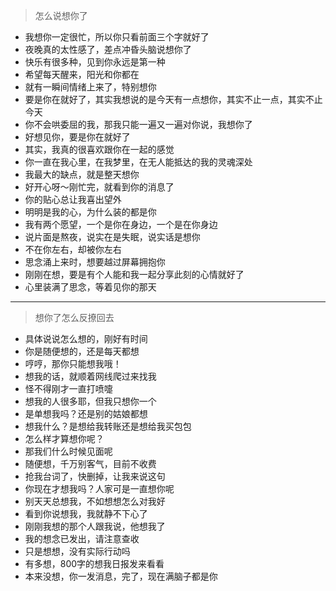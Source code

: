 > 怎么说想你了

- 我想你一定很忙，所以你只看前面三个字就好了 
- 夜晚真的太性感了，差点冲昏头脑说想你了 
- 快乐有很多种，见到你永远是第一种 
- 希望每天醒来，阳光和你都在 
- 就有一瞬间情绪上来了，特别想你 
- 要是你在就好了，其实我想说的是今天有一点想你，其实不止一点，其实不止今天 
- 你不会哄委屈的我，那我只能一遍又一遍对你说，我想你了 
- 好想见你，要是你在就好了 
- 其实，我真的很喜欢跟你在一起的感觉 
- 你一直在我心里，在我梦里，在无人能抵达的我的灵魂深处 
- 我最大的缺点，就是整天想你 
- 好开心呀～刚忙完，就看到你的消息了 
- 你的贴心总让我喜出望外 
- 明明是我的心，为什么装的都是你 
- 我有两个愿望，一个是你在身边，一个是在你身边 
- 说片面是熬夜，说实在是失眠，说实话是想你 
- 不在你左右，却被你左右 
- 思念涌上来时，想要越过屏幕拥抱你 
- 刚刚在想，要是有个人能和我一起分享此刻的心情就好了 
- 心里装满了思念，等着见你的那天 
______

> 想你了怎么反撩回去

- 具体说说怎么想的，刚好有时间
- 你是随便想的，还是每天都想
- 哼哼，那你只能想我哦！
- 想我的话，就顺着网线爬过来找我
- 怪不得刚才一直打喷嚏
- 想我的人很多耶，但我只想你一个
- 是单想我吗？还是别的姑娘都想
- 想我什么？是想给我转账还是想给我买包包
- 怎么样才算想你呢？
- 那我们什么时候见面呢
- 随便想，千万别客气，目前不收费
- 抢我台词了，快删掉，让我来说这句
- 你现在才想我吗？人家可是一直想你呢
- 别天天总想我，不如想想怎么对我好
- 看到你说想我，我就静不下心了
- 刚刚我想的那个人跟我说，他想我了
- 我的想念已发出，请注意查收
- 只是想想，没有实际行动吗
- 有多想，800字的想我日报发来看看
- 本来没想，你一发消息，完了，现在满脑子都是你